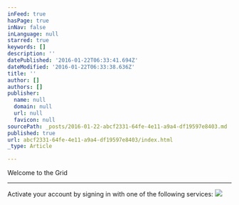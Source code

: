 ```yaml
---
inFeed: true
hasPage: true
inNav: false
inLanguage: null
starred: true
keywords: []
description: ''
datePublished: '2016-01-22T06:33:41.694Z'
dateModified: '2016-01-22T06:33:38.636Z'
title: ''
author: []
authors: []
publisher:
  name: null
  domain: null
  url: null
  favicon: null
sourcePath: _posts/2016-01-22-abcf2331-64fe-4e11-a9a4-df19597e8403.md
published: true
url: abcf2331-64fe-4e11-a9a4-df19597e8403/index.html
_type: Article

---
```

Welcome to the Grid

****

Activate your account by signing in with one of the following services:
![](https://the-grid-user-content.s3-us-west-2.amazonaws.com/c677f992-0f34-46b0-9cdf-b898358f4676.png)